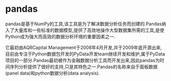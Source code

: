 # pandas

pandas是基于NumPy的工具,该工具是为了解决数据分析任务而创建的.Pandas纳入了大量库和一些标准的数据模型,提供了高效地操作大型数据集所需的工具,是使Python成为强大而高效的数据分析环境的重要因素之一.

它最初由AQRCapital Management于2008年4月开发,并于2009年底开源出来,目前由专注于Python数据包开发的PyData开发team继续开发和维护,属于PyData项目的一部分.Pandas最初被作为金融数据分析工具而开发出来,因此pandas为时间序列分析提供了很好的支持,只是其特色之一.Pandas的名称来自于面板数据(panel data)和python数据分析(data analysis).
